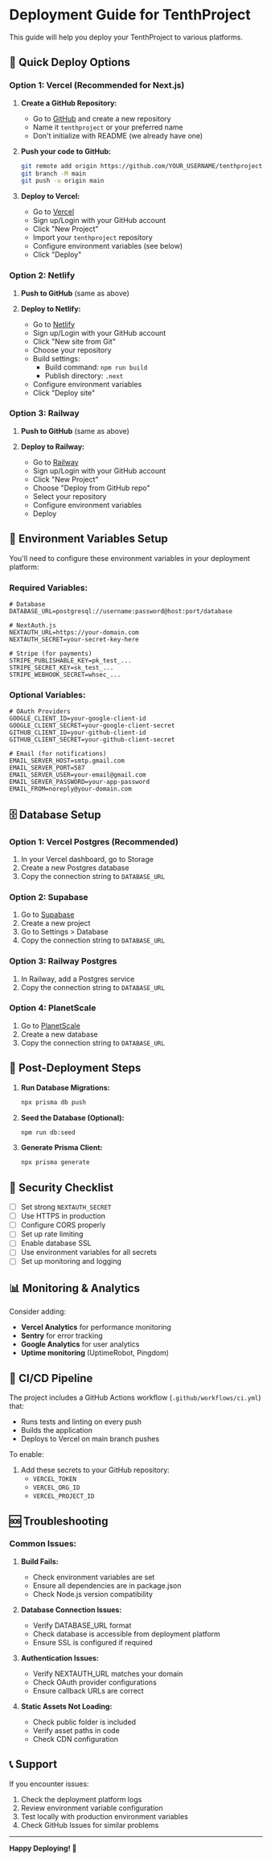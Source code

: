# Deployment Guide for TenthProject

This guide will help you deploy your TenthProject to various platforms.

## 🚀 Quick Deploy Options

### Option 1: Vercel (Recommended for Next.js)

1. **Create a GitHub Repository:**
   - Go to [GitHub](https://github.com) and create a new repository
   - Name it `tenthproject` or your preferred name
   - Don't initialize with README (we already have one)

2. **Push your code to GitHub:**
   ```bash
   git remote add origin https://github.com/YOUR_USERNAME/tenthproject.git
   git branch -M main
   git push -u origin main
   ```

3. **Deploy to Vercel:**
   - Go to [Vercel](https://vercel.com)
   - Sign up/Login with your GitHub account
   - Click "New Project"
   - Import your `tenthproject` repository
   - Configure environment variables (see below)
   - Click "Deploy"

### Option 2: Netlify

1. **Push to GitHub** (same as above)

2. **Deploy to Netlify:**
   - Go to [Netlify](https://netlify.com)
   - Sign up/Login with your GitHub account
   - Click "New site from Git"
   - Choose your repository
   - Build settings:
     - Build command: `npm run build`
     - Publish directory: `.next`
   - Configure environment variables
   - Click "Deploy site"

### Option 3: Railway

1. **Push to GitHub** (same as above)

2. **Deploy to Railway:**
   - Go to [Railway](https://railway.app)
   - Sign up/Login with your GitHub account
   - Click "New Project"
   - Choose "Deploy from GitHub repo"
   - Select your repository
   - Configure environment variables
   - Deploy

## 🔧 Environment Variables Setup

You'll need to configure these environment variables in your deployment platform:

### Required Variables:
```env
# Database
DATABASE_URL=postgresql://username:password@host:port/database

# NextAuth.js
NEXTAUTH_URL=https://your-domain.com
NEXTAUTH_SECRET=your-secret-key-here

# Stripe (for payments)
STRIPE_PUBLISHABLE_KEY=pk_test_...
STRIPE_SECRET_KEY=sk_test_...
STRIPE_WEBHOOK_SECRET=whsec_...
```

### Optional Variables:
```env
# OAuth Providers
GOOGLE_CLIENT_ID=your-google-client-id
GOOGLE_CLIENT_SECRET=your-google-client-secret
GITHUB_CLIENT_ID=your-github-client-id
GITHUB_CLIENT_SECRET=your-github-client-secret

# Email (for notifications)
EMAIL_SERVER_HOST=smtp.gmail.com
EMAIL_SERVER_PORT=587
EMAIL_SERVER_USER=your-email@gmail.com
EMAIL_SERVER_PASSWORD=your-app-password
EMAIL_FROM=noreply@your-domain.com
```

## 🗄️ Database Setup

### Option 1: Vercel Postgres (Recommended)
1. In your Vercel dashboard, go to Storage
2. Create a new Postgres database
3. Copy the connection string to `DATABASE_URL`

### Option 2: Supabase
1. Go to [Supabase](https://supabase.com)
2. Create a new project
3. Go to Settings > Database
4. Copy the connection string to `DATABASE_URL`

### Option 3: Railway Postgres
1. In Railway, add a Postgres service
2. Copy the connection string to `DATABASE_URL`

### Option 4: PlanetScale
1. Go to [PlanetScale](https://planetscale.com)
2. Create a new database
3. Copy the connection string to `DATABASE_URL`

## 🚀 Post-Deployment Steps

1. **Run Database Migrations:**
   ```bash
   npx prisma db push
   ```

2. **Seed the Database (Optional):**
   ```bash
   npm run db:seed
   ```

3. **Generate Prisma Client:**
   ```bash
   npx prisma generate
   ```

## 🔐 Security Checklist

- [ ] Set strong `NEXTAUTH_SECRET`
- [ ] Use HTTPS in production
- [ ] Configure CORS properly
- [ ] Set up rate limiting
- [ ] Enable database SSL
- [ ] Use environment variables for all secrets
- [ ] Set up monitoring and logging

## 📊 Monitoring & Analytics

Consider adding:
- **Vercel Analytics** for performance monitoring
- **Sentry** for error tracking
- **Google Analytics** for user analytics
- **Uptime monitoring** (UptimeRobot, Pingdom)

## 🔄 CI/CD Pipeline

The project includes a GitHub Actions workflow (`.github/workflows/ci.yml`) that:
- Runs tests and linting on every push
- Builds the application
- Deploys to Vercel on main branch pushes

To enable:
1. Add these secrets to your GitHub repository:
   - `VERCEL_TOKEN`
   - `VERCEL_ORG_ID`
   - `VERCEL_PROJECT_ID`

## 🆘 Troubleshooting

### Common Issues:

1. **Build Fails:**
   - Check environment variables are set
   - Ensure all dependencies are in package.json
   - Check Node.js version compatibility

2. **Database Connection Issues:**
   - Verify DATABASE_URL format
   - Check database is accessible from deployment platform
   - Ensure SSL is configured if required

3. **Authentication Issues:**
   - Verify NEXTAUTH_URL matches your domain
   - Check OAuth provider configurations
   - Ensure callback URLs are correct

4. **Static Assets Not Loading:**
   - Check public folder is included
   - Verify asset paths in code
   - Check CDN configuration

## 📞 Support

If you encounter issues:
1. Check the deployment platform logs
2. Review environment variable configuration
3. Test locally with production environment variables
4. Check GitHub Issues for similar problems

---

**Happy Deploying! 🚀**
